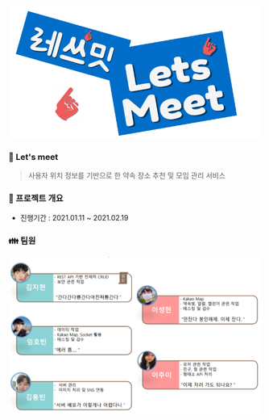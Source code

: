 ![logo](README.assets/logo.PNG)

### :memo: Let's meet
> 사용자 위치 정보를 기반으로 한 약속 장소 추천 및 모임 관리 서비스



### :date: 프로젝트 개요

- 진행기간 : 2021.01.11 ~ 2021.02.19

  



### :family: 팀원 

![image-20210314161623132](README.assets/image-20210314161623132.png)

